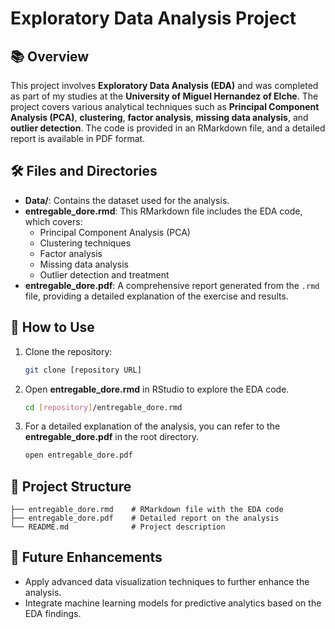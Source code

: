 # Exploratory Data Analysis Project

## 📚 Overview

This project involves **Exploratory Data Analysis (EDA)** and was completed as part of my studies at the **University of Miguel Hernandez of Elche**. The project covers various analytical techniques such as **Principal Component Analysis (PCA)**, **clustering**, **factor analysis**, **missing data analysis**, and **outlier detection**. The code is provided in an RMarkdown file, and a detailed report is available in PDF format.

## 🛠 Files and Directories

- **Data/**: Contains the dataset used for the analysis.
- **entregable_dore.rmd**: This RMarkdown file includes the EDA code, which covers:
  - Principal Component Analysis (PCA)
  - Clustering techniques
  - Factor analysis
  - Missing data analysis
  - Outlier detection and treatment
- **entregable_dore.pdf**: A comprehensive report generated from the `.rmd` file, providing a detailed explanation of the exercise and results.

## 🚀 How to Use

1. Clone the repository:
   ```bash
   git clone [repository URL]
   ```

2. Open **entregable_dore.rmd** in RStudio to explore the EDA code.
   ```bash
   cd [repository]/entregable_dore.rmd
   ```

3. For a detailed explanation of the analysis, you can refer to the **entregable_dore.pdf** in the root directory.
   ```bash
   open entregable_dore.pdf
   ```

## 📂 Project Structure

```
├── entregable_dore.rmd    # RMarkdown file with the EDA code
├── entregable_dore.pdf    # Detailed report on the analysis
└── README.md              # Project description
```

## 📝 Future Enhancements

- Apply advanced data visualization techniques to further enhance the analysis.
- Integrate machine learning models for predictive analytics based on the EDA findings.
